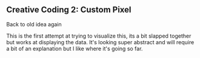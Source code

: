 ## Creative Coding 2: Custom Pixel

Back to old idea again

This is the first attempt at trying to visualize this, its a bit slapped together but works at displaying the data. It's looking super abstract and will require a bit of an explanation but I like where it's going so far.